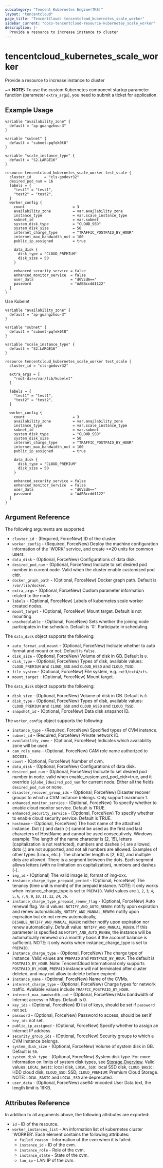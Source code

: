 ```yaml
---
subcategory: "Tencent Kubernetes Engine(TKE)"
layout: "tencentcloud"
page_title: "TencentCloud: tencentcloud_kubernetes_scale_worker"
sidebar_current: "docs-tencentcloud-resource-kubernetes_scale_worker"
description: |-
  Provide a resource to increase instance to cluster
---
```


# tencentcloud_kubernetes_scale_worker

Provide a resource to increase instance to cluster

~> **NOTE:** To use the custom Kubernetes component startup parameter function (parameter `extra_args`), you need to submit a ticket for application.

## Example Usage

```hcl
variable "availability_zone" {
  default = "ap-guangzhou-3"
}

variable "subnet" {
  default = "subnet-pqfek0t8"
}

variable "scale_instance_type" {
  default = "S2.LARGE16"
}

resource tencentcloud_kubernetes_scale_worker test_scale {
  cluster_id      = "cls-godovr32"
  desired_pod_num = 16
  labels = {
    "test1" = "test1",
    "test2" = "test2",
  }
  worker_config {
    count                      = 3
    availability_zone          = var.availability_zone
    instance_type              = var.scale_instance_type
    subnet_id                  = var.subnet
    system_disk_type           = "CLOUD_SSD"
    system_disk_size           = 50
    internet_charge_type       = "TRAFFIC_POSTPAID_BY_HOUR"
    internet_max_bandwidth_out = 100
    public_ip_assigned         = true

    data_disk {
      disk_type = "CLOUD_PREMIUM"
      disk_size = 50
    }

    enhanced_security_service = false
    enhanced_monitor_service  = false
    user_data                 = "dGVzdA=="
    password                  = "AABBccdd1122"
  }
}
```

Use Kubelet

```hcl
variable "availability_zone" {
  default = "ap-guangzhou-3"
}

variable "subnet" {
  default = "subnet-pqfek0t8"
}

variable "scale_instance_type" {
  default = "S2.LARGE16"
}

resource tencentcloud_kubernetes_scale_worker test_scale {
  cluster_id = "cls-godovr32"

  extra_args = [
    "root-dir=/var/lib/kubelet"
  ]

  labels = {
    "test1" = "test1",
    "test2" = "test2",
  }

  worker_config {
    count                      = 3
    availability_zone          = var.availability_zone
    instance_type              = var.scale_instance_type
    subnet_id                  = var.subnet
    system_disk_type           = "CLOUD_SSD"
    system_disk_size           = 50
    internet_charge_type       = "TRAFFIC_POSTPAID_BY_HOUR"
    internet_max_bandwidth_out = 100
    public_ip_assigned         = true

    data_disk {
      disk_type = "CLOUD_PREMIUM"
      disk_size = 50
    }

    enhanced_security_service = false
    enhanced_monitor_service  = false
    user_data                 = "dGVzdA=="
    password                  = "AABBccdd1122"
  }
}
```

## Argument Reference

The following arguments are supported:

* `cluster_id` - (Required, ForceNew) ID of the cluster.
* `worker_config` - (Required, ForceNew) Deploy the machine configuration information of the 'WORK' service, and create <=20 units for common users.
* `data_disk` - (Optional, ForceNew) Configurations of data disk.
* `desired_pod_num` - (Optional, ForceNew) Indicate to set desired pod number in current node. Valid when the cluster enable customized pod cidr.
* `docker_graph_path` - (Optional, ForceNew) Docker graph path. Default is `/var/lib/docker`.
* `extra_args` - (Optional, ForceNew) Custom parameter information related to the node.
* `labels` - (Optional, ForceNew) Labels of kubernetes scale worker created nodes.
* `mount_target` - (Optional, ForceNew) Mount target. Default is not mounting.
* `unschedulable` - (Optional, ForceNew) Sets whether the joining node participates in the schedule. Default is '0'. Participate in scheduling.

The `data_disk` object supports the following:

* `auto_format_and_mount` - (Optional, ForceNew) Indicate whether to auto format and mount or not. Default is `false`.
* `disk_size` - (Optional, ForceNew) Volume of disk in GB. Default is `0`.
* `disk_type` - (Optional, ForceNew) Types of disk, available values: `CLOUD_PREMIUM` and `CLOUD_SSD` and `CLOUD_HSSD` and `CLOUD_TSSD`.
* `file_system` - (Optional, ForceNew) File system, e.g. `ext3/ext4/xfs`.
* `mount_target` - (Optional, ForceNew) Mount target.

The `data_disk` object supports the following:

* `disk_size` - (Optional, ForceNew) Volume of disk in GB. Default is `0`.
* `disk_type` - (Optional, ForceNew) Types of disk, available values: `CLOUD_PREMIUM` and `CLOUD_SSD` and `CLOUD_HSSD` and `CLOUD_TSSD`.
* `snapshot_id` - (Optional, ForceNew) Data disk snapshot ID.

The `worker_config` object supports the following:

* `instance_type` - (Required, ForceNew) Specified types of CVM instance.
* `subnet_id` - (Required, ForceNew) Private network ID.
* `availability_zone` - (Optional, ForceNew) Indicates which availability zone will be used.
* `cam_role_name` - (Optional, ForceNew) CAM role name authorized to access.
* `count` - (Optional, ForceNew) Number of cvm.
* `data_disk` - (Optional, ForceNew) Configurations of data disk.
* `desired_pod_num` - (Optional, ForceNew) Indicate to set desired pod number in node. valid when enable_customized_pod_cidr=true, and it override `[globe_]desired_pod_num` for current node. Either all the fields `desired_pod_num` or none.
* `disaster_recover_group_ids` - (Optional, ForceNew) Disaster recover groups to which a CVM instance belongs. Only support maximum 1.
* `enhanced_monitor_service` - (Optional, ForceNew) To specify whether to enable cloud monitor service. Default is TRUE.
* `enhanced_security_service` - (Optional, ForceNew) To specify whether to enable cloud security service. Default is TRUE.
* `hostname` - (Optional, ForceNew) The host name of the attached instance. Dot (.) and dash (-) cannot be used as the first and last characters of HostName and cannot be used consecutively. Windows example: The length of the name character is [2, 15], letters (capitalization is not restricted), numbers and dashes (-) are allowed, dots (.) are not supported, and not all numbers are allowed. Examples of other types (Linux, etc.): The character length is [2, 60], and multiple dots are allowed. There is a segment between the dots. Each segment allows letters (with no limitation on capitalization), numbers and dashes (-).
* `img_id` - (Optional) The valid image id, format of img-xxx.
* `instance_charge_type_prepaid_period` - (Optional, ForceNew) The tenancy (time unit is month) of the prepaid instance. NOTE: it only works when instance_charge_type is set to `PREPAID`. Valid values are `1`, `2`, `3`, `4`, `5`, `6`, `7`, `8`, `9`, `10`, `11`, `12`, `24`, `36`.
* `instance_charge_type_prepaid_renew_flag` - (Optional, ForceNew) Auto renewal flag. Valid values: `NOTIFY_AND_AUTO_RENEW`: notify upon expiration and renew automatically, `NOTIFY_AND_MANUAL_RENEW`: notify upon expiration but do not renew automatically, `DISABLE_NOTIFY_AND_MANUAL_RENEW`: neither notify upon expiration nor renew automatically. Default value: `NOTIFY_AND_MANUAL_RENEW`. If this parameter is specified as `NOTIFY_AND_AUTO_RENEW`, the instance will be automatically renewed on a monthly basis if the account balance is sufficient. NOTE: it only works when instance_charge_type is set to `PREPAID`.
* `instance_charge_type` - (Optional, ForceNew) The charge type of instance. Valid values are `PREPAID` and `POSTPAID_BY_HOUR`. The default is `POSTPAID_BY_HOUR`. Note: TencentCloud International only supports `POSTPAID_BY_HOUR`, `PREPAID` instance will not terminated after cluster deleted, and may not allow to delete before expired.
* `instance_name` - (Optional, ForceNew) Name of the CVMs.
* `internet_charge_type` - (Optional, ForceNew) Charge types for network traffic. Available values include `TRAFFIC_POSTPAID_BY_HOUR`.
* `internet_max_bandwidth_out` - (Optional, ForceNew) Max bandwidth of Internet access in Mbps. Default is 0.
* `key_ids` - (Optional, ForceNew) ID list of keys, should be set if `password` not set.
* `password` - (Optional, ForceNew) Password to access, should be set if `key_ids` not set.
* `public_ip_assigned` - (Optional, ForceNew) Specify whether to assign an Internet IP address.
* `security_group_ids` - (Optional, ForceNew) Security groups to which a CVM instance belongs.
* `system_disk_size` - (Optional, ForceNew) Volume of system disk in GB. Default is `50`.
* `system_disk_type` - (Optional, ForceNew) System disk type. For more information on limits of system disk types, see [Storage Overview](https://intl.cloud.tencent.com/document/product/213/4952). Valid values: `LOCAL_BASIC`: local disk, `LOCAL_SSD`: local SSD disk, `CLOUD_BASIC`: HDD cloud disk, `CLOUD_SSD`: SSD, `CLOUD_PREMIUM`: Premium Cloud Storage. NOTE: `LOCAL_BASIC` and `LOCAL_SSD` are deprecated.
* `user_data` - (Optional, ForceNew) ase64-encoded User Data text, the length limit is 16KB.

## Attributes Reference

In addition to all arguments above, the following attributes are exported:

* `id` - ID of the resource.
* `worker_instances_list` - An information list of kubernetes cluster 'WORKER'. Each element contains the following attributes:
  * `failed_reason` - Information of the cvm when it is failed.
  * `instance_id` - ID of the cvm.
  * `instance_role` - Role of the cvm.
  * `instance_state` - State of the cvm.
  * `lan_ip` - LAN IP of the cvm.


